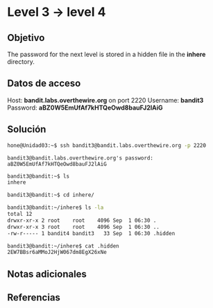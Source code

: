 # Level 3 -> level 4

## Objetivo
The password for the next level is stored in a hidden file in the **inhere** directory.

## Datos de acceso
Host: **bandit.labs.overthewire.org** on port 2220
Username: **bandit3**
Password: **aBZ0W5EmUfAf7kHTQeOwd8bauFJ2lAiG**

## Solución
```bash
hone@Unidad03:~$ ssh bandit3@bandit.labs.overthewire.org -p 2220
```

```
bandit3@bandit.labs.overthewire.org's password: aBZ0W5EmUfAf7kHTQeOwd8bauFJ2lAiG
```

```bash
bandit3@bandit:~$ ls
inhere
```

```bash
bandit3@bandit:~$ cd inhere/
```

```bash
bandit3@bandit:~/inhere$ ls -la
total 12
drwxr-xr-x 2 root    root    4096 Sep  1 06:30 .
drwxr-xr-x 3 root    root    4096 Sep  1 06:30 ..
-rw-r----- 1 bandit4 bandit3   33 Sep  1 06:30 .hidden
```

```bash
bandit3@bandit:~/inhere$ cat .hidden 
2EW7BBsr6aMMoJ2HjW067dm8EgX26xNe
```

## Notas adicionales
## Referencias